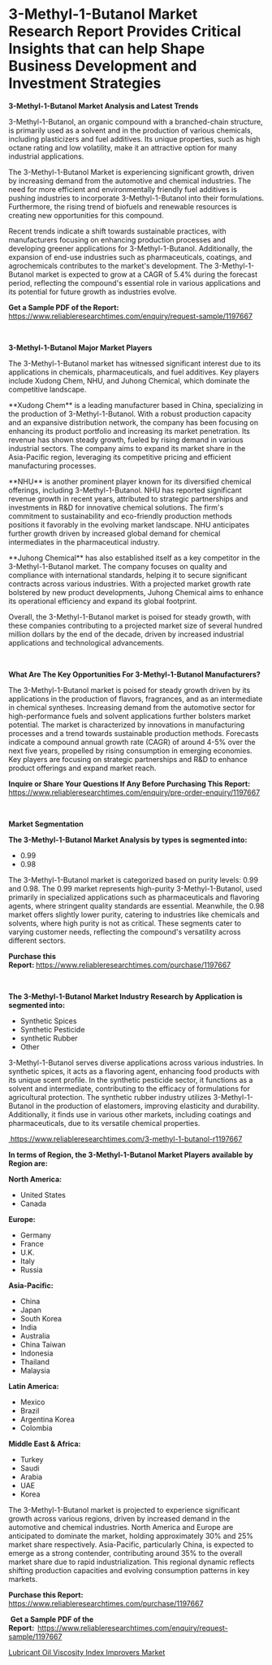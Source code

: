 <p><h1>3-Methyl-1-Butanol Market Research Report Provides Critical Insights that can help Shape Business Development and Investment Strategies</h1></p><p><strong>3-Methyl-1-Butanol Market Analysis and Latest Trends</strong></p>
<p><p>3-Methyl-1-Butanol, an organic compound with a branched-chain structure, is primarily used as a solvent and in the production of various chemicals, including plasticizers and fuel additives. Its unique properties, such as high octane rating and low volatility, make it an attractive option for many industrial applications. </p><p>The 3-Methyl-1-Butanol Market is experiencing significant growth, driven by increasing demand from the automotive and chemical industries. The need for more efficient and environmentally friendly fuel additives is pushing industries to incorporate 3-Methyl-1-Butanol into their formulations. Furthermore, the rising trend of biofuels and renewable resources is creating new opportunities for this compound.</p><p>Recent trends indicate a shift towards sustainable practices, with manufacturers focusing on enhancing production processes and developing greener applications for 3-Methyl-1-Butanol. Additionally, the expansion of end-use industries such as pharmaceuticals, coatings, and agrochemicals contributes to the market's development. The 3-Methyl-1-Butanol market is expected to grow at a CAGR of 5.4% during the forecast period, reflecting the compound's essential role in various applications and its potential for future growth as industries evolve.</p></p>
<p><strong>Get a Sample PDF of the Report:&nbsp;</strong> <a href="https://www.reliableresearchtimes.com/enquiry/request-sample/1197667?utm_campaign=2931&utm_medium=2&utm_source=Github&utm_content=ia&utm_term=03042025&utm_id=3-methyl-1-butanol">https://www.reliableresearchtimes.com/enquiry/request-sample/1197667</a></p>
<p>&nbsp;</p>
<p><strong>3-Methyl-1-Butanol Major Market Players</strong></p>
<p><p>The 3-Methyl-1-Butanol market has witnessed significant interest due to its applications in chemicals, pharmaceuticals, and fuel additives. Key players include Xudong Chem, NHU, and Juhong Chemical, which dominate the competitive landscape.</p><p>**Xudong Chem** is a leading manufacturer based in China, specializing in the production of 3-Methyl-1-Butanol. With a robust production capacity and an expansive distribution network, the company has been focusing on enhancing its product portfolio and increasing its market penetration. Its revenue has shown steady growth, fueled by rising demand in various industrial sectors. The company aims to expand its market share in the Asia-Pacific region, leveraging its competitive pricing and efficient manufacturing processes.</p><p>**NHU** is another prominent player known for its diversified chemical offerings, including 3-Methyl-1-Butanol. NHU has reported significant revenue growth in recent years, attributed to strategic partnerships and investments in R&D for innovative chemical solutions. The firm's commitment to sustainability and eco-friendly production methods positions it favorably in the evolving market landscape. NHU anticipates further growth driven by increased global demand for chemical intermediates in the pharmaceutical industry.</p><p>**Juhong Chemical** has also established itself as a key competitor in the 3-Methyl-1-Butanol market. The company focuses on quality and compliance with international standards, helping it to secure significant contracts across various industries. With a projected market growth rate bolstered by new product developments, Juhong Chemical aims to enhance its operational efficiency and expand its global footprint.</p><p>Overall, the 3-Methyl-1-Butanol market is poised for steady growth, with these companies contributing to a projected market size of several hundred million dollars by the end of the decade, driven by increased industrial applications and technological advancements.</p></p>
<p>&nbsp;</p>
<p><strong>What Are The Key Opportunities For 3-Methyl-1-Butanol Manufacturers?</strong></p>
<p><p>The 3-Methyl-1-Butanol market is poised for steady growth driven by its applications in the production of flavors, fragrances, and as an intermediate in chemical syntheses. Increasing demand from the automotive sector for high-performance fuels and solvent applications further bolsters market potential. The market is characterized by innovations in manufacturing processes and a trend towards sustainable production methods. Forecasts indicate a compound annual growth rate (CAGR) of around 4-5% over the next five years, propelled by rising consumption in emerging economies. Key players are focusing on strategic partnerships and R&D to enhance product offerings and expand market reach.</p></p>
<p><strong>Inquire or Share Your Questions If Any Before Purchasing This Report:</strong> <a href="https://www.reliableresearchtimes.com/enquiry/pre-order-enquiry/1197667?utm_campaign=2931&utm_medium=2&utm_source=Github&utm_content=ia&utm_term=03042025&utm_id=3-methyl-1-butanol">https://www.reliableresearchtimes.com/enquiry/pre-order-enquiry/1197667</a></p>
<p>&nbsp;</p>
<p><strong>Market Segmentation</strong></p>
<p><strong>The 3-Methyl-1-Butanol Market Analysis by types is segmented into:</strong></p>
<p><ul><li>0.99</li><li>0.98</li></ul></p>
<p><p>The 3-Methyl-1-Butanol market is categorized based on purity levels: 0.99 and 0.98. The 0.99 market represents high-purity 3-Methyl-1-Butanol, used primarily in specialized applications such as pharmaceuticals and flavoring agents, where stringent quality standards are essential. Meanwhile, the 0.98 market offers slightly lower purity, catering to industries like chemicals and solvents, where high purity is not as critical. These segments cater to varying customer needs, reflecting the compound's versatility across different sectors.</p></p>
<p><strong>Purchase this Report:&nbsp;</strong><a href="https://www.reliableresearchtimes.com/purchase/1197667?utm_campaign=2931&utm_medium=2&utm_source=Github&utm_content=ia&utm_term=03042025&utm_id=3-methyl-1-butanol">https://www.reliableresearchtimes.com/purchase/1197667</a></p>
<p>&nbsp;</p>
<p><strong>The 3-Methyl-1-Butanol Market Industry Research by Application is segmented into:</strong></p>
<p><ul><li>Synthetic Spices</li><li>Synthetic Pesticide</li><li>synthetic Rubber</li><li>Other</li></ul></p>
<p><p>3-Methyl-1-Butanol serves diverse applications across various industries. In synthetic spices, it acts as a flavoring agent, enhancing food products with its unique scent profile. In the synthetic pesticide sector, it functions as a solvent and intermediate, contributing to the efficacy of formulations for agricultural protection. The synthetic rubber industry utilizes 3-Methyl-1-Butanol in the production of elastomers, improving elasticity and durability. Additionally, it finds use in various other markets, including coatings and pharmaceuticals, due to its versatile chemical properties.</p></p>
<p><a href="https://www.reliableresearchtimes.com/3-methyl-1-butanol-r1197667?utm_campaign=2931&utm_medium=2&utm_source=Github&utm_content=ia&utm_term=03042025&utm_id=3-methyl-1-butanol">&nbsp;https://www.reliableresearchtimes.com/3-methyl-1-butanol-r1197667</a></p>
<p><strong>In terms of Region, the 3-Methyl-1-Butanol Market Players available by Region are:</strong></p>
<p>
    <p> <strong> North America: </strong>
        <ul>
            <li>United States</li>
            <li>Canada</li>
        </ul>
        </p> 
    <p> <strong> Europe: </strong>
        <ul>
            <li>Germany</li>
            <li>France</li>
            <li>U.K.</li>
            <li>Italy</li>
            <li>Russia</li>
        </ul>
        </p> 
    <p> <strong> Asia-Pacific: </strong>
        <ul>
            <li>China</li>
            <li>Japan</li>
            <li>South Korea</li>
            <li>India</li>
            <li>Australia</li>
            <li>China Taiwan</li>
            <li>Indonesia</li>
            <li>Thailand</li>
            <li>Malaysia</li>
        </ul>
        </p> 
    <p> <strong> Latin America: </strong>
        <ul>
            <li>Mexico</li>
            <li>Brazil</li>
            <li>Argentina Korea</li>
            <li>Colombia</li>
        </ul>
        </p> 
    <p> <strong> Middle East & Africa: </strong>
        <ul>
            <li>Turkey</li>
            <li>Saudi</li>
            <li>Arabia</li>
            <li>UAE</li>
            <li>Korea</li>
        </ul>
    </p>
    </p>
<p><p>The 3-Methyl-1-Butanol market is projected to experience significant growth across various regions, driven by increased demand in the automotive and chemical industries. North America and Europe are anticipated to dominate the market, holding approximately 30% and 25% market share respectively. Asia-Pacific, particularly China, is expected to emerge as a strong contender, contributing around 35% to the overall market share due to rapid industrialization. This regional dynamic reflects shifting production capacities and evolving consumption patterns in key markets.</p></p>
<p><strong>Purchase this Report: </strong><a href="https://www.reliableresearchtimes.com/purchase/1197667?utm_campaign=2931&utm_medium=2&utm_source=Github&utm_content=ia&utm_term=03042025&utm_id=3-methyl-1-butanol">https://www.reliableresearchtimes.com/purchase/1197667</a></p>
<p>&nbsp;<strong>Get a Sample PDF of the Report:&nbsp;&nbsp;</strong><a href="https://www.reliableresearchtimes.com/enquiry/request-sample/1197667?utm_campaign=2931&utm_medium=2&utm_source=Github&utm_content=ia&utm_term=03042025&utm_id=3-methyl-1-butanol">https://www.reliableresearchtimes.com/enquiry/request-sample/1197667</a></p>
<p><strong></strong></p>
<p><p><a href="https://github.com/berbelsagwan/Market-Research-Report-List-1/blob/main/lubricant-oil-viscosity-index-improvers-market.md?utm_campaign=2931&utm_medium=2&utm_source=Github&utm_content=ia&utm_term=03042025&utm_id=3-methyl-1-butanol">Lubricant Oil Viscosity Index Improvers Market</a></p></p>